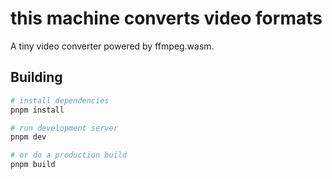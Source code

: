 # this machine converts video formats

A tiny video converter powered by ffmpeg.wasm.

## Building

```bash
# install dependencies
pnpm install

# run development server
pnpm dev

# or do a production build
pnpm build
```
